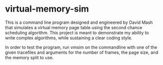 # virtual-memory-sim

This is a command line program designed and engineered by David Mash that simulates a virtual memory page table using the second chance scheduling algorithm.
This project is meant to demonstrate my ability to write complex algorithms, while sustaining a clear coding style.

In order to test the program, run vmsim on the commandline with one of the given tracefiles and arguments for the number of frames, the page size, and the memory split to use.
